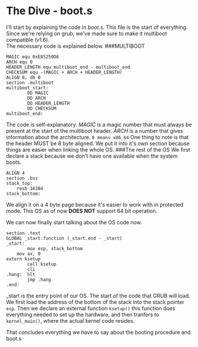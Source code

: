 # The Dive - boot.s

I'll start by explaining the code in _boot.s_. This file is the start of everything. Since we're relying on   grub, we've made sure to make it multiboot compatible \(v1.6\).  
The necessary code is explained below.
###MULTIBOOT

```
MAGIC equ 0xE85250D6
ARCH equ 0
HEADER_LENGTH equ multiboot_end - multiboot_end
CHECKSUM equ -(MAGIC + ARCH + HEADER_LENGTH)
ALIGN 8, db 0
section .multiboot
multiboot_start:
        DD MAGIC
        DD ARCH
        DD HEADER_LENGTH
        DD CHECKSUM
multiboot_end:

```
The code is self-explanatory. *MAGIC* is a magic number that must always be present at the start of the multiboot header. *ARCH* is a number that gives information about the architecture. `0 means x86_64`
One thing to note is that the header MUST be 8 byte aligned. We put it into it's own section because things are easier when linking the whole OS.
###The rest of the OS
We first declare a stack because we don't have one available when the system boots.
```
ALIGN 4
section .bss
stack_top:
	resb 16384
stack_bottom:
```
We align it on a 4 byte page because it's easier to work with in protected mode. This OS as of now **DOES NOT** support 64 bit operation.

We can now finally start talking about the OS code now.
```
section .text
GLOBAL _start:function (_start.end - _start)
_start:
        mov esp, stack_bottom
	mov ax, 0
extern ksetup
        call ksetup
    	cli
.hang:  hlt
    	jmp .hang
.end:
```
_start is the entry point of our OS. The start of the code that GRUB will load.
We first load the address of the bottom of the stack into the stack pointer `esp`. Then we declare an external function `ksetup()` this function does everything needed to set up the hardware, and then tranfers to `kernel_main()`, where the actual kernel code resides.
  
That concludes everything we have to say about the booting procedure and boot.s